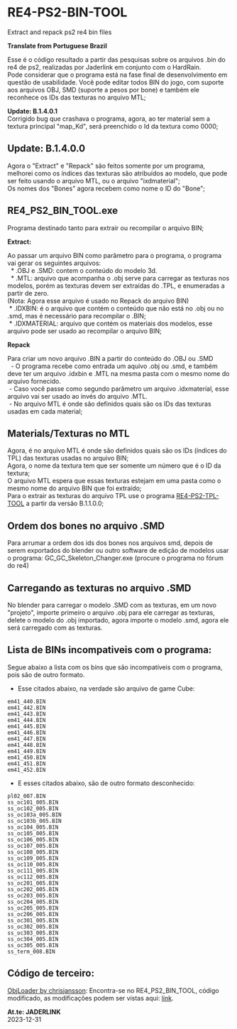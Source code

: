 # RE4-PS2-BIN-TOOL
Extract and repack ps2 re4 bin files

**Translate from Portuguese Brazil**

Esse é o código resultado a partir das pesquisas sobre os arquivos .bin do re4 de ps2, realizadas por Jaderlink em conjunto com o HardRain.
<br>Pode considerar que o programa está na fase final de desenvolvimento em questão de usabilidade. Você pode editar todos BIN do jogo, com suporte aos arquivos OBJ, SMD (suporte a pesos por bone) e também ele reconhece os IDs das texturas no arquivo MTL;

**Update: B.1.4.0.1**
<br>Corrigido bug que crashava o programa, agora, ao ter material sem a textura principal "map_Kd", será preenchido o Id da textura como 0000; 

## Update: B.1.4.0.0

Agora o "Extract" e "Repack" são feitos somente por um programa, melhorei como os índices das texturas são atribuídos ao modelo, que pode ser feito usando o arquivo MTL, ou o arquivo "ixdmaterial";
<br>Os nomes dos "Bones" agora recebem como nome o ID do "Bone";

## RE4_PS2_BIN_TOOL.exe

Programa destinado tanto para extrair ou recompilar o arquivo BIN;

**Extract:**

Ao passar um arquivo BIN como parâmetro para o programa, o programa vai gerar os seguintes arquivos:
<br>  * .OBJ e .SMD: contem o conteúdo do modelo 3d.
<br>  * .MTL: arquivo que acompanha o .obj serve para carregar as texturas nos modelos, porém as texturas devem ser extraídas do .TPL, e enumeradas a partir de zero.
<br>   (Nota: Agora esse arquivo é usado no Repack do arquivo BIN)
<br> * .IDXBIN: é o arquivo que contém o conteúdo que não está no .obj ou no .smd, mas é necessário para recompilar o .BIN;
<br> * .IDXMATERIAL: arquivo que contém os materiais dos modelos, esse arquivo pode ser usado ao recompilar o arquivo BIN;

 **Repack**

Para criar um novo arquivo .BIN a partir do conteúdo do .OBJ ou .SMD
<br>  - O programa recebe como entrada um aquivo .obj ou .smd, e também deve ter um arquivo .idxbin e .MTL na mesma pasta com o mesmo nome do arquivo fornecido.
<br> - Caso você passe como segundo parâmetro um arquivo .idxmaterial, esse arquivo vai ser usado ao invés do arquivo .MTL.
<br> - No arquivo MTL é onde são definidos quais são os IDs das texturas usadas em cada material;

 ## Materials/Texturas no MTL

Agora, é no arquivo MTL é onde são definidos quais são os IDs (índices do TPL) das texturas usadas no arquivo BIN;
<br>Agora, o nome da textura tem que ser somente um número que é o ID da textura;
<br>O arquivo MTL espera que essas texturas estejam em uma pasta como o mesmo nome do arquivo BIN que foi extraído;
<br>Para o extrair as texturas do arquivo TPL use o programa [RE4-PS2-TPL-TOOL](https://github.com/JADERLINK/RE4-PS2-TPL-TOOL) a partir da versão B.1.1.0.0;


## Ordem dos bones no arquivo .SMD

Para arrumar a ordem dos ids dos bones nos arquivos smd, depois de serem exportados do blender ou outro software de edição de modelos usar o programa: GC_GC_Skeleton_Changer.exe (procure o programa no fórum do re4)

## Carregando as texturas no arquivo .SMD

No blender para carregar o modelo .SMD com as texturas, em um novo "projeto", importe primeiro o arquivo .obj para ele carregar as texturas, delete o modelo do .obj importado, agora importe o modelo .smd, agora ele será carregado com as texturas.

## Lista de BINs incompativeis com o programa:

Segue abaixo a lista com os bins que são incompatíveis com o programa, pois são de outro formato.

* Esse citados abaixo, na verdade são arquivo de game Cube:

```
em41_440.BIN
em41_442.BIN
em41_443.BIN
em41_444.BIN
em41_445.BIN
em41_446.BIN
em41_447.BIN
em41_448.BIN
em41_449.BIN
em41_450.BIN
em41_451.BIN
em41_452.BIN
```
* E esses citados abaixo, são de outro formato desconhecido:
```
pl02_007.BIN
ss_oc101_005.BIN
ss_oc102_005.BIN
ss_oc103a_005.BIN
ss_oc103b_005.BIN
ss_oc104_005.BIN
ss_oc105_005.BIN
ss_oc106_005.BIN
ss_oc107_005.BIN
ss_oc108_005.BIN
ss_oc109_005.BIN
ss_oc110_005.BIN
ss_oc111_005.BIN
ss_oc112_005.BIN
ss_oc201_005.BIN
ss_oc202_005.BIN
ss_oc203_005.BIN
ss_oc204_005.BIN
ss_oc205_005.BIN
ss_oc206_005.BIN
ss_oc301_005.BIN
ss_oc302_005.BIN
ss_oc303_005.BIN
ss_oc304_005.BIN
ss_oc305_005.BIN
ss_term_008.BIN
```

## Código de terceiro:

[ObjLoader by chrisjansson](https://github.com/chrisjansson/ObjLoader):
Encontra-se no RE4_PS2_BIN_TOOL, código modificado, as modificações podem ser vistas aqui: [link](https://github.com/JADERLINK/ObjLoader).

**At.te: JADERLINK**
<br>2023-12-31